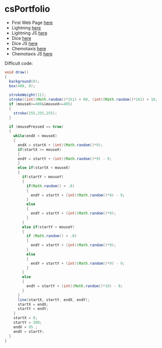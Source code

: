 # csPortfolio
* First Web Page [here](https://alexejosh.github.io/portfolio/firstPage/firstPage)
* Lightning [here](https://alexejosh.github.io/lightning2/)
* Lightning JS [here](https://alexejosh.github.io/lightning2/lightining_3_js/index.html)
* Dice [here](https://alexejosh.github.io/dice3/)
* Dice JS [here]()
* Chemotaxis [here]()
* Chemotaxis JS [here]()

Difficult code:
```Java
void draw()
{
  background(0);
  box(400, 0);
  
  strokeWeight(11);
  stroke((int)(Math.random()*151) + 00, (int)(Math.random()*161) + 10, (int)(Math.random()*171));
  if (mouseX>=400&&mouseX<=405)
  {
    stroke(255,255,255);
  }
    
  if (mousePressed == true)
  {
    while(endX < mouseX)
    {
      endX = startX + (int)(Math.random()*9);
      if(startX >= mouseX) 
      {
      endY = startY + (int)(Math.random()*9) - 9;
      }
      else if(startX < mouseX) 
      {
        if(startY > mouseY) 
        {
          if(Math.random() < .8)
          {  
            endY = startY + (int)(Math.random()*9) - 9;
          }
          else
          {
            endY = startY + (int)(Math.random()*9);
          }
        }
        else if(startY < mouseY) 
        {
          if (Math.random() < .8)
          {
            endY = startY + (int)(Math.random()*9);
          }
          else
          {
            endY = startY + (int)(Math.random()*9) - 9;
          }
        }
        else 
        {
          endY = startY + (int)(Math.random()*19) - 9;
        }
      }
      line(startX, startY, endX, endY);
      startX = endX;
      startY = endY;
    }
    startX = 0;
    startY = 300;
    endX = 95 ;
    endY = startY;
  }
}

```
